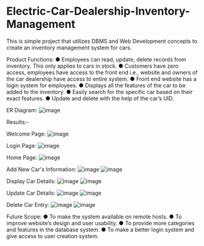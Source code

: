# Electric-Car-Dealership-Inventory-Management
This is simple project that utilizes DBMS and Web Development concepts to create an inventory management system for cars.

Product Functions:
●	Employees can read, update, delete records from inventory. This only applies to cars in stock.
●	Customers have zero access, employees have access to the front end i.e., website and owners of the car dealership have access to entire system.
●	Front end website has a login system for employees.
●	Displays all the features of the car to be added to the inventory.
●	Easily search for the specific car based on their exact features.
●	Update and delete with the help of the car’s UID.

ER Diagram:
![image](https://github.com/Mihir-Parte/Electric-Car-Dealership-Inventory-Management/assets/99885414/955ad430-bf9f-4698-83a6-edd45898fa45)


Results:-

Welcome Page:
![image](https://github.com/Mihir-Parte/Electric-Car-Dealership-Inventory-Management/assets/99885414/22fb7974-12a1-486c-8798-9c3c90acddf9)

Login Page:
![image](https://github.com/Mihir-Parte/Electric-Car-Dealership-Inventory-Management/assets/99885414/a1c39bbd-d3ac-46d2-9cf5-93ce311d452d)

Home Page:
![image](https://github.com/Mihir-Parte/Electric-Car-Dealership-Inventory-Management/assets/99885414/ba384e21-5327-40fa-b01f-690334b5cabd)

Add New Car's Information:
![image](https://github.com/Mihir-Parte/Electric-Car-Dealership-Inventory-Management/assets/99885414/8e0285f8-4115-49dc-86c0-8760d050a560)
![image](https://github.com/Mihir-Parte/Electric-Car-Dealership-Inventory-Management/assets/99885414/59e98067-22b4-4c20-8240-0682469a4bba)

Display Car Details:
![image](https://github.com/Mihir-Parte/Electric-Car-Dealership-Inventory-Management/assets/99885414/2e86ba82-014a-4ab3-b7d8-82b8f3317142)
![image](https://github.com/Mihir-Parte/Electric-Car-Dealership-Inventory-Management/assets/99885414/edeb9ce0-5a16-4139-bf94-5ce0a526f6a8)

Update Car Details:
![image](https://github.com/Mihir-Parte/Electric-Car-Dealership-Inventory-Management/assets/99885414/22543d2b-a773-4e36-9727-77eb8eb3d7e2)
![image](https://github.com/Mihir-Parte/Electric-Car-Dealership-Inventory-Management/assets/99885414/8840439c-1abf-408b-8f54-a5eecfaf2b26)

Delete Car Entry:
![image](https://github.com/Mihir-Parte/Electric-Car-Dealership-Inventory-Management/assets/99885414/641ebb29-44ed-4b30-903f-63c1f098beb3)
![image](https://github.com/Mihir-Parte/Electric-Car-Dealership-Inventory-Management/assets/99885414/2e3bcb6a-4c4b-4697-88d5-084d461da3b7)


Future Scope:
●	To make the system available on remote hosts.
●	To improve website’s design and user usability.
●	To provide more categories and features in the database system.
●	To make a better login system and give access to user creation system.
